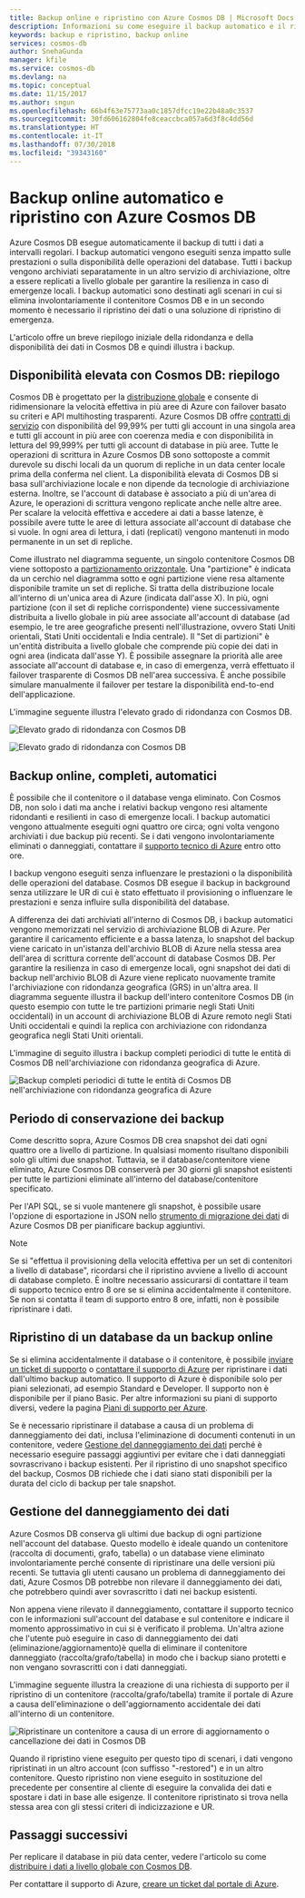 ```yaml
---
title: Backup online e ripristino con Azure Cosmos DB | Microsoft Docs
description: Informazioni su come eseguire il backup automatico e il ripristino in un database Azure Cosmos DB.
keywords: backup e ripristino, backup online
services: cosmos-db
author: SnehaGunda
manager: kfile
ms.service: cosmos-db
ms.devlang: na
ms.topic: conceptual
ms.date: 11/15/2017
ms.author: sngun
ms.openlocfilehash: 66b4f63e75773aa0c1857dfcc19e22b48a0c3537
ms.sourcegitcommit: 30fd606162804fe8ceaccbca057a6d3f8c4dd56d
ms.translationtype: HT
ms.contentlocale: it-IT
ms.lasthandoff: 07/30/2018
ms.locfileid: "39343160"
---
```

# <a name="automatic-online-backup-and-restore-with-azure-cosmos-db"></a>Backup online automatico e ripristino con Azure Cosmos DB
Azure Cosmos DB esegue automaticamente il backup di tutti i dati a intervalli regolari. I backup automatici vengono eseguiti senza impatto sulle prestazioni o sulla disponibilità delle operazioni del database. Tutti i backup vengono archiviati separatamente in un altro servizio di archiviazione, oltre a essere replicati a livello globale per garantire la resilienza in caso di emergenze locali. I backup automatici sono destinati agli scenari in cui si elimina involontariamente il contenitore Cosmos DB e in un secondo momento è necessario il ripristino dei dati o una soluzione di ripristino di emergenza.  

L'articolo offre un breve riepilogo iniziale della ridondanza e della disponibilità dei dati in Cosmos DB e quindi illustra i backup. 

## <a name="high-availability-with-cosmos-db---a-recap"></a>Disponibilità elevata con Cosmos DB: riepilogo
Cosmos DB è progettato per la [distribuzione globale](distribute-data-globally.md) e consente di ridimensionare la velocità effettiva in più aree di Azure con failover basato su criteri e API multihosting trasparenti. Azure Cosmos DB offre [contratti di servizio](https://azure.microsoft.com/support/legal/sla/cosmos-db) con disponibilità del 99,99% per tutti gli account in una singola area e tutti gli account in più aree con coerenza media e con disponibilità in lettura del 99,999% per tutti gli account di database in più aree. Tutte le operazioni di scrittura in Azure Cosmos DB sono sottoposte a commit durevole su dischi locali da un quorum di repliche in un data center locale prima della conferma nel client. La disponibilità elevata di Cosmos DB si basa sull'archiviazione locale e non dipende da tecnologie di archiviazione esterna. Inoltre, se l'account di database è associato a più di un'area di Azure, le operazioni di scrittura vengono replicate anche nelle altre aree. Per scalare la velocità effettiva e accedere ai dati a basse latenze, è possibile avere tutte le aree di lettura associate all'account di database che si vuole. In ogni area di lettura, i dati (replicati) vengono mantenuti in modo permanente in un set di repliche.  

Come illustrato nel diagramma seguente, un singolo contenitore Cosmos DB viene sottoposto a [partizionamento orizzontale](partition-data.md). Una "partizione" è indicata da un cerchio nel diagramma sotto e ogni partizione viene resa altamente disponibile tramite un set di repliche. Si tratta della distribuzione locale all'interno di un'unica area di Azure (indicata dall'asse X). In più, ogni partizione (con il set di repliche corrispondente) viene successivamente distribuita a livello globale in più aree associate all'account di database (ad esempio, le tre aree geografiche presenti nell'illustrazione, ovvero Stati Uniti orientali, Stati Uniti occidentali e India centrale). Il "Set di partizioni" è un'entità distribuita a livello globale che comprende più copie dei dati in ogni area (indicata dall'asse Y). È possibile assegnare la priorità alle aree associate all'account di database e, in caso di emergenza, verrà effettuato il failover trasparente di Cosmos DB nell'area successiva. È anche possibile simulare manualmente il failover per testare la disponibilità end-to-end dell'applicazione.  

L'immagine seguente illustra l'elevato grado di ridondanza con Cosmos DB.

![Elevato grado di ridondanza con Cosmos DB](./media/online-backup-and-restore/redundancy.png)

![Elevato grado di ridondanza con Cosmos DB](./media/online-backup-and-restore/global-distribution.png)

## <a name="full-automatic-online-backups"></a>Backup online, completi, automatici
È possibile che il contenitore o il database venga eliminato. Con Cosmos DB, non solo i dati ma anche i relativi backup vengono resi altamente ridondanti e resilienti in caso di emergenze locali. I backup automatici vengono attualmente eseguiti ogni quattro ore circa; ogni volta vengono archiviati i due backup più recenti. Se i dati vengono involontariamente eliminati o danneggiati, contattare il [supporto tecnico di Azure](https://azure.microsoft.com/support/options/) entro otto ore. 

I backup vengono eseguiti senza influenzare le prestazioni o la disponibilità delle operazioni del database. Cosmos DB esegue il backup in background senza utilizzare le UR di cui è stato effettuato il provisioning o influenzare le prestazioni e senza influire sulla disponibilità del database. 

A differenza dei dati archiviati all'interno di Cosmos DB, i backup automatici vengono memorizzati nel servizio di archiviazione BLOB di Azure. Per garantire il caricamento efficiente e a bassa latenza, lo snapshot del backup viene caricato in un'istanza dell'archivio BLOB di Azure nella stessa area dell'area di scrittura corrente dell'account di database Cosmos DB. Per garantire la resilienza in caso di emergenze locali, ogni snapshot dei dati di backup nell'archivio BLOB di Azure viene replicato nuovamente tramite l'archiviazione con ridondanza geografica (GRS) in un'altra area. Il diagramma seguente illustra il backup dell'intero contenitore Cosmos DB (in questo esempio con tutte le tre partizioni primarie negli Stati Uniti occidentali) in un account di archiviazione BLOB di Azure remoto negli Stati Uniti occidentali e quindi la replica con archiviazione con ridondanza geografica negli Stati Uniti orientali. 

L'immagine di seguito illustra i backup completi periodici di tutte le entità di Cosmos DB nell'archiviazione con ridondanza geografica di Azure.

![Backup completi periodici di tutte le entità di Cosmos DB nell'archiviazione con ridondanza geografica di Azure](./media/online-backup-and-restore/automatic-backup.png)

## <a name="backup-retention-period"></a>Periodo di conservazione dei backup
Come descritto sopra, Azure Cosmos DB crea snapshot dei dati ogni quattro ore a livello di partizione. In qualsiasi momento risultano disponibili solo gli ultimi due snapshot. Tuttavia, se il database/contenitore viene eliminato, Azure Cosmos DB conserverà per 30 giorni gli snapshot esistenti per tutte le partizioni eliminate all'interno del database/contenitore specificato.

Per l'API SQL, se si vuole mantenere gli snapshot, è possibile usare l'opzione di esportazione in JSON nello [strumento di migrazione dei dati](import-data.md#export-to-json-file) di Azure Cosmos DB per pianificare backup aggiuntivi.

> [!NOTE]
> Se si "effettua il provisioning della velocità effettiva per un set di contenitori a livello di database", ricordarsi che il ripristino avviene a livello di account di database completo. È inoltre necessario assicurarsi di contattare il team di supporto tecnico entro 8 ore se si elimina accidentalmente il contenitore. Se non si contatta il team di supporto entro 8 ore, infatti, non è possibile ripristinare i dati. 


## <a name="restoring-a-database-from-an-online-backup"></a>Ripristino di un database da un backup online

Se si elimina accidentalmente il database o il contenitore, è possibile [inviare un ticket di supporto](https://portal.azure.com/?#blade/Microsoft_Azure_Support/HelpAndSupportBlade) o [contattare il supporto di Azure](https://azure.microsoft.com/support/options/) per ripristinare i dati dall'ultimo backup automatico. Il supporto di Azure è disponibile solo per piani selezionati, ad esempio Standard e Developer. Il supporto non è disponibile per il piano Basic. Per altre informazioni su piani di supporto diversi, vedere la pagina [Piani di supporto per Azure](https://azure.microsoft.com/support/plans/). 

Se è necessario ripristinare il database a causa di un problema di danneggiamento dei dati, inclusa l'eliminazione di documenti contenuti in un contenitore, vedere [Gestione del danneggiamento dei dati](#handling-data-corruption) perché è necessario eseguire passaggi aggiuntivi per evitare che i dati danneggiati sovrascrivano i backup esistenti. Per il ripristino di uno snapshot specifico del backup, Cosmos DB richiede che i dati siano stati disponibili per la durata del ciclo di backup per tale snapshot.

## <a name="handling-data-corruption"></a>Gestione del danneggiamento dei dati

Azure Cosmos DB conserva gli ultimi due backup di ogni partizione nell'account del database. Questo modello è ideale quando un contenitore (raccolta di documenti, grafo, tabella) o un database viene eliminato involontariamente perché consente di ripristinare una delle versioni più recenti. Se tuttavia gli utenti causano un problema di danneggiamento dei dati, Azure Cosmos DB potrebbe non rilevare il danneggiamento dei dati, che potrebbero quindi aver sovrascritto i dati nei backup esistenti. 

Non appena viene rilevato il danneggiamento, contattare il supporto tecnico con le informazioni sull'account del database e sul contenitore e indicare il momento approssimativo in cui si è verificato il problema. Un'altra azione che l'utente può eseguire in caso di danneggiamento dei dati (eliminazione/aggiornamento)è quella di eliminare il contenitore danneggiato (raccolta/grafo/tabella) in modo che i backup siano protetti e non vengano sovrascritti con i dati danneggiati.  

L'immagine seguente illustra la creazione di una richiesta di supporto per il ripristino di un contenitore (raccolta/grafo/tabella) tramite il portale di Azure a causa dell'eliminazione o dell'aggiornamento accidentale dei dati all'interno di un contenitore.

![Ripristinare un contenitore a causa di un errore di aggiornamento o cancellazione dei dati in Cosmos DB](./media/online-backup-and-restore/backup-restore-support.png)

Quando il ripristino viene eseguito per questo tipo di scenari, i dati vengono ripristinati in un altro account (con suffisso "-restored") e in un altro contenitore. Questo ripristino non viene eseguito in sostituzione del precedente per consentire al cliente di eseguire la convalida dei dati e spostare i dati in base alle esigenze. Il contenitore ripristinato si trova nella stessa area con gli stessi criteri di indicizzazione e UR. 

## <a name="next-steps"></a>Passaggi successivi

Per replicare il database in più data center, vedere l'articolo su come [distribuire i dati a livello globale con Cosmos DB](distribute-data-globally.md). 

Per contattare il supporto di Azure, [creare un ticket dal portale di Azure](https://portal.azure.com/?#blade/Microsoft_Azure_Support/HelpAndSupportBlade).

